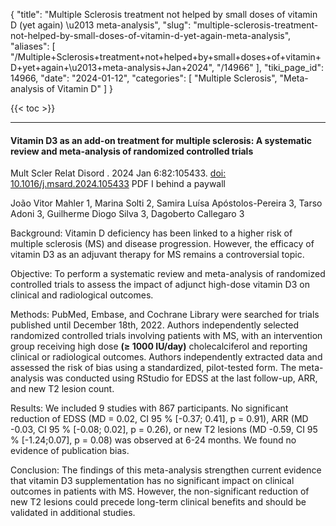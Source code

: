 {
  "title": "Multiple Sclerosis treatment not helped by small doses of vitamin D (yet again) \u2013 meta-analysis",
  "slug": "multiple-sclerosis-treatment-not-helped-by-small-doses-of-vitamin-d-yet-again-meta-analysis",
  "aliases": [
    "/Multiple+Sclerosis+treatment+not+helped+by+small+doses+of+vitamin+D+yet+again+\u2013+meta-analysis+Jan+2024",
    "/14966"
  ],
  "tiki_page_id": 14966,
  "date": "2024-01-12",
  "categories": [
    "Multiple Sclerosis",
    "Meta-analysis of Vitamin D"
  ]
}

{{< toc >}}

---

#### Vitamin D3 as an add-on treatment for multiple sclerosis: A systematic review and meta-analysis of randomized controlled trials

Mult Scler Relat Disord . 2024 Jan 6:82:105433. [doi: 10.1016/j.msard.2024.105433](https://doi.org/10.1016/j.msard.2024.105433) PDF I behind a paywall

João Vitor Mahler 1, Marina Solti 2, Samira Luísa Apóstolos-Pereira 3, Tarso Adoni 3, Guilherme Diogo Silva 3, Dagoberto Callegaro 3

Background: Vitamin D deficiency has been linked to a higher risk of multiple sclerosis (MS) and disease progression. However, the efficacy of vitamin D3 as an adjuvant therapy for MS remains a controversial topic.

Objective: To perform a systematic review and meta-analysis of randomized controlled trials to assess the impact of adjunct high-dose vitamin D3 on clinical and radiological outcomes.

Methods: PubMed, Embase, and Cochrane Library were searched for trials published until December 18th, 2022. Authors independently selected randomized controlled trials involving patients with MS, with an intervention group receiving high dose  **(≥ 1000 IU/day)**  cholecalciferol and reporting clinical or radiological outcomes. Authors independently extracted data and assessed the risk of bias using a standardized, pilot-tested form. The meta-analysis was conducted using RStudio for EDSS at the last follow-up, ARR, and new T2 lesion count.

Results: We included 9 studies with 867 participants. No significant reduction of EDSS (MD = 0.02, CI 95 % <span>[-0.37; 0.41]</span>, p = 0.91), ARR (MD -0.03, CI 95 % <span>[-0.08; 0.02]</span>, p = 0.26), or new T2 lesions (MD -0.59, CI 95 % <span>[-1.24;0.07]</span>, p = 0.08) was observed at 6-24 months. We found no evidence of publication bias.

Conclusion: The findings of this meta-analysis strengthen current evidence that vitamin D3 supplementation has no significant impact on clinical outcomes in patients with MS. However, the non-significant reduction of new T2 lesions could precede long-term clinical benefits and should be validated in additional studies.
